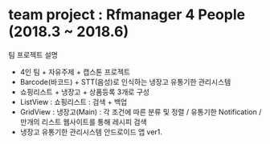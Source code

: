 # team project : Rfmanager 4 People (2018.3 ~ 2018.6) 
팀 프로젝트 설명
- 4인 팀 + 자유주제 + 캡스톤 프로젝트
- Barcode(바코드) + STT(음성)로 인식하는 냉장고 유통기한 관리시스템
- 쇼핑리스트 + 냉장고 + 상품등록 3개로 구성
- ListView : 쇼핑리스트 : 검색 + 백업
- GridView : 냉장고(Main) : 각 조건에 따른 분류 및 정렬 / 유통기한 Notification / 만개의 리스트 웹사이트를 통해 레시피 검색
- 냉장고 유통기한 관리시스템 안드로이드 앱 ver1. 
